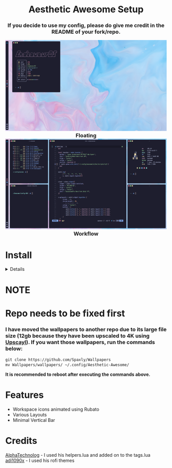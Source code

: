 <h1 align="center">Aesthetic Awesome Setup</h1>

<h3 align="center">If you decide to use my config, please do give me credit in the README of your fork/repo.</center>


<img src="./assets/AwesomeFloatingWindow.png">Floating</img>
<img src="./assets/Workflow.png">Workflow</img>

# Install
<details>
  </br>

### You need to install a AUR manager of some sort (yay, paru, etc)
# Dependencies
```yay -Syu $(cat pkglist)```


# Install
```cd Aesthetic-Awesome && cp -rf config/ ~/.config/ && mv ~/.config/nvim ~/.config/ && sudo systemctl enable --now sddm```

In order to use the SDDM theme, you will have to edit the SDDM config file as shown below.
```
### FOR ARCH LINUX
sudo nvim /usr/lib/sddm/sddm.conf.d/default.conf
###
```
Set 
```
[THEME]
Current=
```

to 
```
[THEME]
Current=multicolor-sddm-theme
```
</details>

# **NOTE**
# Repo needs to be fixed first
### I have moved the wallpapers to another repo due to its large file size (12gb because they have been upscaled to 4K using <a href="https://github.com/upscayl/upscayl">Upscayl</a>). If you want those wallpapers, run the commands below:
```
git clone https://github.com/Spaxly/Wallpapers
mv Wallpapers/wallpapers/ ~/.config/Aesthetic-Awesome/
```

**It is recommended to reboot after executing the commands above.**

# Features
- Workspace icons animated using Rubato
- Various Layouts
- Minimal Vertical Bar

# Credits

<a href="https://github.com/AlphaTechnolog">AlphaTechnolog</a> - I used his helpers.lua and added on to the tags.lua 
<br>
<a href="https://github.com/adi1090x">adi1090x</a> - I used his rofi themes
